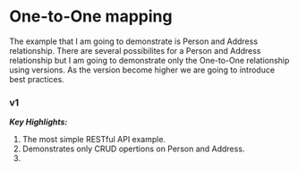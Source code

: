 # One-to-One mapping

The example that I am going to demonstrate is Person and Address relationship.
There are several possibilites for a Person and Address relationship but I am going to demonstrate only the One-to-One relationship using versions.
As the version become higher we are going to introduce best practices.

### v1
**_Key Highlights:_**
1. The most simple RESTful API example.
2. Demonstrates only CRUD opertions on Person and Address.
3. 

